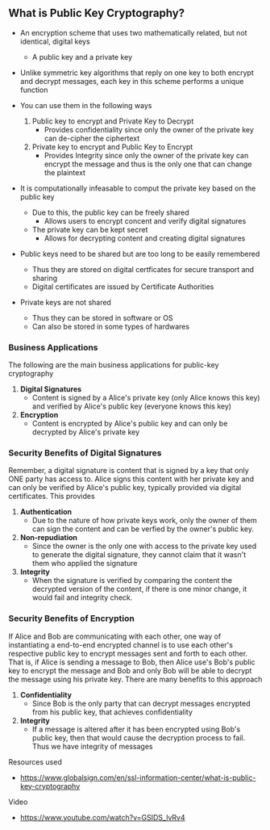 ## What is Public Key Cryptography?
- An encryption scheme that uses two mathematically related, but not identical,  digital keys
	- A public key and a private key
- Unlike symmetric key algorithms that reply on one key to both encrypt and decrypt messages, each key in this scheme performs a unique function
- You can use them in the following ways
	1. Public key to encrypt and Private Key to Decrypt
		- Provides confidentiality since only the owner of the private key can de-cipher the ciphertext
	2. Private key to encrypt and Public Key to Encrypt
		- Provides Integrity since only the owner of the private key can encrypt the message and thus is the only one that can change the plaintext

- It is computationally infeasable to comput the private key based on the public key
	- Due to this, the public key can be freely shared
		- Allows users to encrypt concent and verify digital signatures
	- The private key can be kept secret
		- Allows for decrypting content and creating digital signatures

- Public keys need to be shared but are too long to be easily remembered
	- Thus they are stored on digital certficates for secure transport and sharing
	- Digital certificates are issued by Certificate Authorities
- Private keys are not shared
	- Thus they can be stored in software or OS
	- Can also be stored in some types of hardwares

### Business Applications
The following are the main business applications for public-key cryptography
1. **Digital Signatures**
	- Content is signed by a Alice's private key (only Alice knows this key) and verified by Alice's public key (everyone knows this key)
2. **Encryption**
	- Content is encrypted by Alice's public key and can only be decrypted by Alice's private key

### Security Benefits of Digital Signatures
Remember, a digital signature is content that is signed by a key that only ONE party has access to. Alice signs this content with her private key and can only be verified by Alice's public key, typically provided via digital certificates. This provides

1. **Authentication**
	- Due to the nature of how private keys work, only the owner of them can sign the content and can be verfied by the owner's public key.
2. **Non-repudiation**
	- Since the owner is the only one with access to the private key used to generate the digital signature, they cannot claim that it wasn't them who applied the signature
3. **Integrity**
	- When the signature is verified by comparing the content the decrypted version of the content, if there is one minor change, it would fail and integrity check.

### Security Benefits of Encryption
If Alice and Bob are communicating with each other, one way of instantiating a end-to-end encrypted channel is to use each other's respective public key to encrypt messages sent and forth to each other. That is, if Alice is sending a message to Bob, then Alice use's Bob's public key to encrypt the message and Bob and only Bob will be able to decrypt the message using his private key. There are many benefits to this approach 

1. **Confidentiality**
	- Since Bob is the only party that can decrypt messages encrypted from his public key, that achieves confidentiality
2. **Integrity**
	- If a message is altered after it has been encrypted using Bob's public key, then that would cause the decryption process to fail. Thus we have integrity of messages

Resources used
- https://www.globalsign.com/en/ssl-information-center/what-is-public-key-cryptography

Video 
- https://www.youtube.com/watch?v=GSIDS_lvRv4





